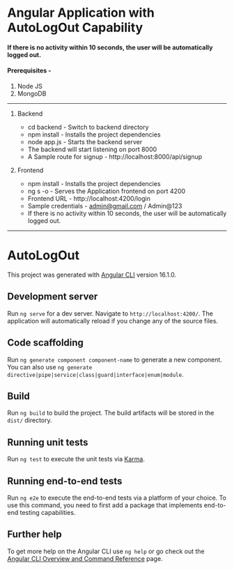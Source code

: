 # Angular Application with AutoLogOut Capability

#### If there is no activity within 10 seconds, the user will be automatically logged out.

#### Prerequisites -
1. Node JS
2. MongoDB
<hr />

1. Backend
    - cd backend - Switch to backend directory
    - npm install - Installs the project dependencies
    - node app.js - Starts the backend server
    - The backend will start listening on port 8000
    - A Sample route for signup - http://localhost:8000/api/signup

2. Frontend
    - npm install - Installs the project dependencies
    - ng s -o - Serves the Application frontend on port 4200
    - Frontend URL - http://localhost:4200/login
    - Sample credentials - admin@gmail.com / Admin@123
    - If there is no activity within 10 seconds, the user will be automatically logged out.
<hr />

# AutoLogOut

This project was generated with [Angular CLI](https://github.com/angular/angular-cli) version 16.1.0.

## Development server

Run `ng serve` for a dev server. Navigate to `http://localhost:4200/`. The application will automatically reload if you change any of the source files.

## Code scaffolding

Run `ng generate component component-name` to generate a new component. You can also use `ng generate directive|pipe|service|class|guard|interface|enum|module`.

## Build

Run `ng build` to build the project. The build artifacts will be stored in the `dist/` directory.

## Running unit tests

Run `ng test` to execute the unit tests via [Karma](https://karma-runner.github.io).

## Running end-to-end tests

Run `ng e2e` to execute the end-to-end tests via a platform of your choice. To use this command, you need to first add a package that implements end-to-end testing capabilities.

## Further help

To get more help on the Angular CLI use `ng help` or go check out the [Angular CLI Overview and Command Reference](https://angular.io/cli) page.
